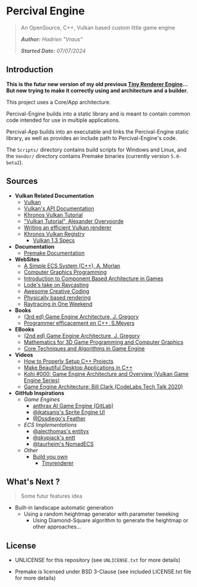 # Percival Engine

> An OpenSource, C++, Vulkan based custom little game engine
>
> ***Author:** Hadrien "Vraus"*
>
> ***Started Date:** 07/07/2024*

## Introduction

**This is the futur new version of my old previous [Tiny Renderer Engine](https://github.com/vraus/testVulkan)... But now trying to make it correctly using and architecture and a builder.**

This project uses a Core/App architecture.

Percival-Engine builds into a static library and is meant to contain common code intended for use in multiple applications.

Percival-App builds into an executable and links the Percival-Engine static library, as well as provides an include path to Percival-Engine's code.

The `Scripts/` directory contains build scripts for Windows and Linux, and the `Vendor/` directory contains Premake binaries (currently version `5.0-beta2`).

## Sources

+ **Vulkan Related Documentation**
  + [Vulkan](https://www.vulkan.org)
  + [Vulkan's API Documentation](https://docs.vulkan.org/spec/latest/index.html)
  + [Khronos Vulkan Tutorial](https://docs.vulkan.org/tutorial/latest/00_Introduction.html)
  + ["Vulkan Tutorial", Alexander Overvoorde](https://vulkan-tutorial.com)
  + [Writing an efficient Vulkan renderer](https://zeux.io/2020/02/27/writing-an-efficient-vulkan-renderer/)
  + [Khronos Vulkan Registry](https://registry.khronos.org/vulkan/#apispecs)
    + [Vulkan 1.3 Specs](https://registry.khronos.org/vulkan/specs/1.3/html/index.html)
+ **Documentation**
  + [Premake Documentation](https://premake.github.io/docs/)
+ **WebSites**
  + [A Simple ECS System (C++), A. Morlan](https://austinmorlan.com/posts/entity_component_system/)
  + [Computer Graphics Programming](https://scratchapixel.com/index.html)
  + [Introduction to Component Based Architecture in Games](https://www.kodeco.com/2806-introduction-to-component-based-architecture-in-games)
  + [Lode's take on Raycasting](https://lodev.org/cgtutor/raycasting.html)
  + [Awesome Creative Coding](https://project-awesome.org/terkelg/awesome-creative-coding)
  + [Physically based rendering](https://www.pbr-book.org)
  + [Raytracing in One Weekend](https://raytracing.github.io/books/RayTracingInOneWeekend.html)
+ **Books**
  + [(3rd ed) Game Engine Architecture, J. Gregory](Resources/game-engine-architecture-3rded.pdf)
  + [Programmer efficacement en C++, S.Meyers](https://www.dunod.com/sciences-techniques/programmer-efficacement-en-c-42-conseils-pour-mieux-maitriser-c-11-et-c-14)
+ **EBooks**
  + [(2nd ed) Game Engine Architecture, J. Gregory](https://archive.org/details/gameenginearchit0000greg_d9n5)
  + [Mathematics for 3D Game Programming and Computer Graphics](https://canvas.projekti.info/ebooks/Mathematics%20for%203D%20Game%20Programming%20and%20Computer%20Graphics,%20Third%20Edition.pdf)
  + [Core Techniques and Algorithms in Game Engine](https://theswissbay.ch/pdf/Gentoomen%20Library/Algorithms/Core%20Techniques%20and%20Algorithms%20in%20Game%20Programming.pdf)
+ **Videos**
  + [How to Properly Setup C++ Projects](https://www.youtube.com/watch?v=5glH8dGoeCA)
  + [Make Beautiful Desktop Applications in C++](https://www.youtube.com/watch?v=-NJDxf4XwlQ)
  + [Kohi #000: Game Engine Architecture and Overview (Vulkan Game Engine Series)](https://www.youtube.com/watch?v=teg23SJlyl8)
  + [Game Engine Architecture: Bill Clark (CodeLabs Tech Talk 2020)](https://www.youtube.com/watch?v=mUeNqLcx4eI)
+ **GitHub Inspirations**
  + *Game Engines*
    + [anthrax AI Game Engine (GitLab)](https://gitlab.com/svatostop/engine-2-0)
    + [@jkatsanis's Sprite Engine UI](https://github.com/jkatsanis/SpriteEngineUI)
    + [@Dssdiego's Feather](https://github.com/Dssdiego/feather)
  + *ECS Implementations*
    + [@alecthomas's entityx](https://github.com/alecthomas/entityx)
    + [@skypjack's entt](https://github.com/skypjack/entt)
    + [@taurheim's NomadECS](https://github.com/taurheim/NomadECS)
  + *Other*
    + [Build you own](https://github.com/codecrafters-io/build-your-own-x)
      + [Tinyrenderer](https://github.com/ssloy/tinyrenderer/wiki)

## What's Next ?

> Some futur features idea

+ Built-in landscape automatic generation
  + Using a random heightmap generator with parameter tweeking
    + Using Diamond-Square algorithm to generate the heightmap or other approaches...

## License

+ UNLICENSE for this repository (see `UNLICENSE.txt` for more details)

+ Premake is licensed under BSD 3-Clause (see included LICENSE.txt file for more details)
